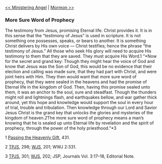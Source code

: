 [<< Ministering Angel](Ministering%20Angel.md)  |  [Mormon >>](Mormon.md)

### More Sure Word of Prophecy
The testimony from Jesus, promising Eternal life. Christ provides it. It is in this sense that the “testimony of Jesus” is used in scripture. It is not something one possesses, speaks, or bears to another. It is something Christ delivers by His own voice — Christ testifies; hence the phrase “the testimony of Jesus.” All those who seek His glory will need to acquire His testimony to them that they are saved. They must acquire His Word.1 “*Now for the secret and grand key: Though they might hear the voice of God and know that Jesus was the Son of God, this would be no evidence that their election and calling was made sure, that they had part with Christ, and were joint heirs with Him. They then would want that more sure word of prophecy, that they were sealed in the heavens and had the promise of Eternal life in the kingdom of God. Then, having this promise sealed unto them, it was an anchor to the soul, sure and steadfast. Though the thunders might roll and lightnings flash, and earthquakes bellow, and war gather thick around, yet this hope and knowledge would support the soul in every hour of trial, trouble and tribulation. Then knowledge through our Lord and Savior Jesus Christ is the grand key that unlocks the glories and mysteries of the kingdom of heaven.*2*The more sure word of prophecy means a man’s knowing that he is sealed up unto Eternal life by revelation and the spirit of prophecy, through the power of the holy priesthood.”*3



1
[Passing the Heavenly Gift](#), 431.


2
[TPJS](#), 298; [WJS](#), 201; WWJ 2:331.


3
[TPJS](#), 301; [WJS](#), 202; JSP, Journals Vol. 3:17–18, Editorial Note.